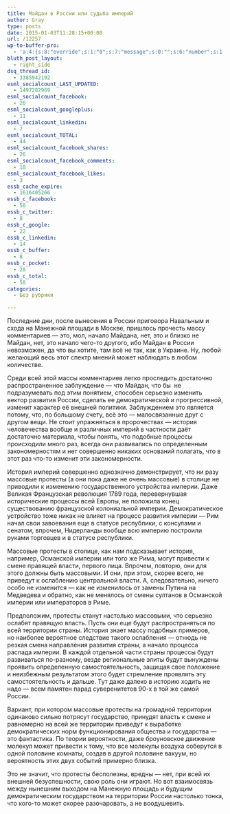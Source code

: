 ```yaml
---
title: Майдан в России или судьба империй
author: Gray
type: posts
date: 2015-01-03T11:28:15+00:00
url: /12257
wp-to-buffer-pro:
  - 'a:4:{s:8:"override";s:1:"0";s:7:"message";s:0:"";s:6:"number";s:1:"1";s:16:"alternateMessage";s:0:"";}'
bluth_post_layout:
  - right_side
dsq_thread_id:
  - 3385942192
esml_socialcount_LAST_UPDATED:
  - 1497282969
esml_socialcount_facebook:
  - 26
esml_socialcount_googleplus:
  - 11
esml_socialcount_linkedin:
  - 7
esml_socialcount_TOTAL:
  - 44
esml_socialcount_facebook_shares:
  - 26
esml_socialcount_facebook_comments:
  - 18
esml_socialcount_facebook_likes:
  - 3
essb_cache_expire:
  - 1616405266
essb_c_facebook:
  - 50
essb_c_twitter:
  - 8
essb_c_google:
  - 22
essb_c_linkedin:
  - 14
essb_c_buffer:
  - 8
essb_c_pocket:
  - 28
essb_c_total:
  - 58
categories:
  - Без рубрики

---
```








Последние дни, после вынесения в России приговора Навальным и схода на Манежной площади в Москве, пришлось прочесть массу комментариев — это, мол, начало Майдана, нет, это и близко не Майдан, нет, это начало чего-то другого, ибо Майдан в России невозможен, да что вы хотите, там всё не так, как в Украине. Ну, любой желающий весь этот спектр мнений может наблюдать в любом количестве.

Среди всей этой массы комментариев легко проследить достаточно распространенное заблуждение — что Майдан, что бы  не подразумевать под этим понятием, способен серьезно изменить вектор развития России, сделать ее демократической и прогрессивной, изменит характер её внешней политики. Заблуждением это является потому, что, по большому счету, всё это — малосвязанные друг с другом вещи. Не стоит упражняться в пророчествах — история человечества вообще и различных империй в частности даёт достаточно материала, чтобы понять, что подобные процессы происходили много раз, всегда они развивались по определенным закономерностям и нет совершенно никаких оснований полагать, что в этот раз что-то изменит эти закономерности.

История империй совершенно однозначно демонстрирует, что ни разу массовые протесты (а они пока даже не очень массовые) в столице не приводили к изменению государственного устройства империи. Даже Великая Французская революция 1789 года, перевернувшая исторические процессы всей Европы, не положила конец существованию французской колониальной империи. Демократическое устройство тоже никак не влияет на процесс развития империи — Рим начал свои завоевания еще в статусе республики, с консулами и сенатом, впрочем, Нидерланды вообще всю империю построили руками торговцев и в статусе республики.

Массовые протесты в столице, как нам подсказывает история, например, Османской империи или того же Рима, могут привести к смене правящей власти, первого лица. Впрочем, повторю, они для этого должны быть массовыми. И они, при этом, скорее всего, не приведут к ослаблению центральной власти. А, следовательно, ничего особо не изменится — как не изменилось от замены Путина на Медведева и обратно, как не менялось от смены султанов в Османской империи или императоров в Риме.

Предположим, протесты станут настолько массовыми, что серьезно ослабят правящую власть. Пусть они еще будут распространяться по всей территории страны. История знает массу подобных примеров, но наиболее вероятное следствие такого ослабления — отнюдь не резкая смена направления развития страны, а начало процесса распада империи. В каждой отдельной части страны процессы будут развиваться по-разному, везде региональные элиты будут вынуждены проявить определенную самостоятельность, защищая свое положение и неизбежным результатом этого будет стремление проявлять эту самостоятельность и дальше. Тут даже далеко в историю ходить не надо — всем памятен парад суверенитетов 90-х в той же самой России.

Вариант, при котором массовые протесты на громадной территории одинаково сильно потрясут государство, принудят власть к смене и равномерно на всей же территории приведут к выработке демократических норм функционирования общества и государства — это фантастика. По теории вероятности, даже броуновское движение молекул может привести к тому, что все молекулы воздуха соберутся в одной половине комнаты, создав в другой половине вакуум, но вероятность этих двух событий примерно близка.

Это не значит, что протесты бесполезны, вредны — нет, при всей их внешней безуспешности, свою роль они играют. Но вот взаимосвязь между нынешним выходом на Манежную площадь и будущим демократическим государством на территории России настолько тонка, что кого-то может скорее разочаровать, а не воодушевить.